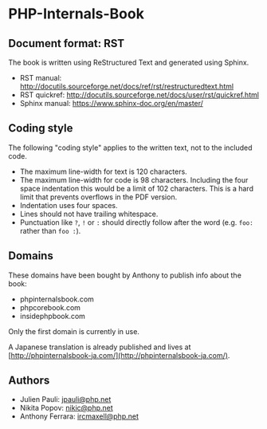 PHP-Internals-Book
==================

Document format: RST
--------------------

The book is written using ReStructured Text and generated using Sphinx.

 * RST manual: http://docutils.sourceforge.net/docs/ref/rst/restructuredtext.html
 * RST quickref: http://docutils.sourceforge.net/docs/user/rst/quickref.html
 * Sphinx manual: https://www.sphinx-doc.org/en/master/

Coding style
------------

The following "coding style" applies to the written text, not to the included code.

 * The maximum line-width for text is 120 characters.
 * The maximum line-width for code is 98 characters. Including the four space indentation this would be a limit of 102 characters. This is a hard limit that prevents overflows in the PDF version.
 * Indentation uses four spaces.
 * Lines should not have trailing whitespace.
 * Punctuation like `?`, `!` or `:` should directly follow after the word (e.g. `foo:` rather than `foo :`).

Domains
-------

These domains have been bought by Anthony to publish info about the book:

 * phpinternalsbook.com
 * phpcorebook.com
 * insidephpbook.com

Only the first domain is currently in use.

A Japanese translation is already published and lives at [http://phpinternalsbook-ja.com/](http://phpinternalsbook-ja.com/).

Authors
-------

* Julien Pauli: jpauli@php.net
* Nikita Popov: nikic@php.net
* Anthony Ferrara: ircmaxell@php.net
